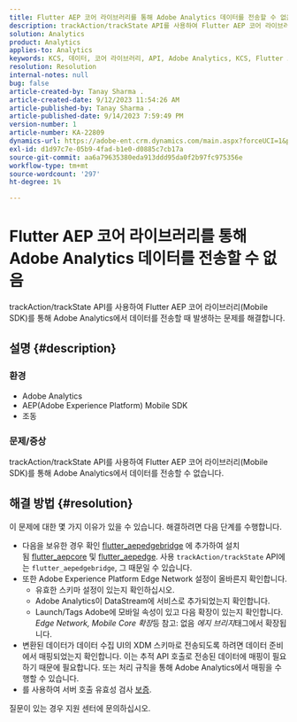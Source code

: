 ```yaml
---
title: Flutter AEP 코어 라이브러리를 통해 Adobe Analytics 데이터를 전송할 수 없음
description: trackAction/trackState API를 사용하여 Flutter AEP 코어 라이브러리(Mobile SDK)를 통해 Adobe Analytics 데이터를 전송할 수 없습니다.
solution: Analytics
product: Analytics
applies-to: Analytics
keywords: KCS, 데이터, 코어 라이브러리, API, Adobe Analytics, KCS, Flutter AEP, Mobile SDK, Edge Network, Mobile Core Extension, trackAction, trackState, flutter_aepedgebridge, flutter_aepcore, flutter_aepedge, Adobe Experience Platform
resolution: Resolution
internal-notes: null
bug: false
article-created-by: Tanay Sharma .
article-created-date: 9/12/2023 11:54:26 AM
article-published-by: Tanay Sharma .
article-published-date: 9/14/2023 7:59:49 PM
version-number: 1
article-number: KA-22809
dynamics-url: https://adobe-ent.crm.dynamics.com/main.aspx?forceUCI=1&pagetype=entityrecord&etn=knowledgearticle&id=6ff5471d-6351-ee11-be6f-6045bd0063aa
exl-id: d1d97c7e-05b9-4fad-b1e0-d0885c7cb17a
source-git-commit: aa6a79635380eda913ddd95da0f2b97fc975356e
workflow-type: tm+mt
source-wordcount: '297'
ht-degree: 1%

---
```


# Flutter AEP 코어 라이브러리를 통해 Adobe Analytics 데이터를 전송할 수 없음


trackAction/trackState API를 사용하여 Flutter AEP 코어 라이브러리(Mobile SDK)를 통해 Adobe Analytics에서 데이터를 전송할 때 발생하는 문제를 해결합니다.

## 설명 {#description}


### 환경

- Adobe Analytics
- AEP(Adobe Experience Platform) Mobile SDK
- 조동


### 문제/증상

trackAction/trackState API를 사용하여 Flutter AEP 코어 라이브러리(Mobile SDK)를 통해 Adobe Analytics에서 데이터를 전송할 수 없습니다.


## 해결 방법 {#resolution}


이 문제에 대한 몇 가지 이유가 있을 수 있습니다. 해결하려면 다음 단계를 수행합니다.

- 다음을 보유한 경우 확인 [flutter_aepedgebridge](https://pub.dev/packages/flutter_aepedgebridge "링크 따라가기") 에 추가하여 설치됨 [flutter_aepcore](https://pub.dev/packages/flutter_aepcore "링크 따라가기") 및 [flutter_aepedge](https://pub.dev/packages/flutter_aepedge "링크 따라가기"). 사용 `trackAction/trackState` API에는 `flutter_aepedgebridge`, 그 때문일 수 있습니다.
- 또한 Adobe Experience Platform Edge Network 설정이 올바른지 확인합니다.
   - 유효한 스키마 설정이 있는지 확인하십시오.
   - Adobe Analytics이 DataStream에 서비스로 추가되었는지 확인합니다.
   - Launch/Tags Adobe에 모바일 속성이 있고 다음 확장이 있는지 확인합니다. *Edge Network, Mobile Core 확장*&#x200B;등 참고: 없음 *에지 브리지*&#x200B;태그에서 확장됩니다.
- 변환된 데이터가 데이터 수집 UI의 XDM 스키마로 전송되도록 하려면 데이터 준비에서 매핑되었는지 확인합니다. 이는 추적 API 호출로 전송된 데이터에 매핑이 필요하기 때문에 필요합니다. 또는 처리 규칙을 통해 Adobe Analytics에서 매핑을 수행할 수 있습니다.
- 를 사용하여 서버 호출 유효성 검사 [보증](https://github.com/adobe/aepsdk_flutter/tree/main/plugins/flutter_aepassurance "링크 따라가기").


질문이 있는 경우 지원 센터에 문의하십시오.
